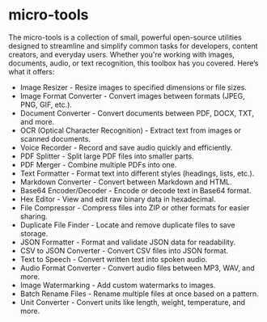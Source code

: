 # micro-tools
The micro-tools is a collection of small, powerful open-source utilities designed to streamline and simplify common tasks for developers, content creators, and everyday users. Whether you're working with images, documents, audio, or text recognition, this toolbox has you covered. Here’s what it offers:
- Image Resizer - Resize images to specified dimensions or file sizes.
- Image Format Converter - Convert images between formats (JPEG, PNG, GIF, etc.).
- Document Converter - Convert documents between PDF, DOCX, TXT, and more.
- OCR (Optical Character Recognition) - Extract text from images or scanned documents.
- Voice Recorder - Record and save audio quickly and efficiently.
- PDF Splitter - Split large PDF files into smaller parts.
- PDF Merger - Combine multiple PDFs into one.
- Text Formatter - Format text into different styles (headings, lists, etc.).
- Markdown Converter - Convert between Markdown and HTML.
- Base64 Encoder/Decoder - Encode or decode text in Base64 format.
- Hex Editor - View and edit raw binary data in hexadecimal.
- File Compressor - Compress files into ZIP or other formats for easier sharing.
- Duplicate File Finder - Locate and remove duplicate files to save storage.
- JSON Formatter - Format and validate JSON data for readability.
- CSV to JSON Converter - Convert CSV files into JSON format.
- Text to Speech - Convert written text into spoken audio.
- Audio Format Converter - Convert audio files between MP3, WAV, and more.
- Image Watermarking - Add custom watermarks to images.
- Batch Rename Files - Rename multiple files at once based on a pattern.
- Unit Converter - Convert units like length, weight, temperature, and more.
